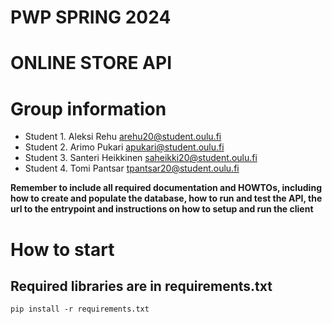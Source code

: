 # PWP SPRING 2024
# ONLINE STORE API
# Group information
* Student 1. Aleksi Rehu arehu20@student.oulu.fi
* Student 2. Arimo Pukari apukari@student.oulu.fi
* Student 3. Santeri Heikkinen saheikki20@student.oulu.fi
* Student 4. Tomi Pantsar tpantsar20@student.oulu.fi

__Remember to include all required documentation and HOWTOs, including how to create and populate the database, how to run and test the API, the url to the entrypoint and instructions on how to setup and run the client__

# How to start
## Required libraries are in requirements.txt
    pip install -r requirements.txt
